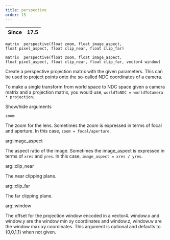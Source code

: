 ```yaml
---
title: perspective
order: 15
---
```

| Since | 17.5 |
| --- | --- |

`matrix  perspective(float zoom, float image_aspect, float pixel_aspect, float clip_near, float clip_far)`

`matrix  perspective(float zoom, float image_aspect, float pixel_aspect, float clip_near, float clip_far, vector4 window)`

Create a perspective projection matrix with the given parameters. This can be used to project points onto the so-called NDC coordinates of a camera.

To make a single transform from world space to NDC space given a camera matrix and a projection matrix, you would use, `worldToNDC = worldToCamera * projection;`

Show/hide arguments

`zoom`

The zoom for the lens. Sometimes the zoom is expressed in terms of focal and aperture. In this case, `zoom = focal/aperture`.

arg:image_aspect

The aspect ratio of the image. Sometimes the image_aspect is expressed in terms of `xres` and `yres`. In this case, `image_aspect = xres / yres`.

arg::clip_near

The near clipping plane.

arg::clip_far

The far clipping plane.

arg::window

The offset for the projection window encoded in a vector4.
window.x and window.y are the window min xy coordinates and
window.z, window.w are the window max xy coordinates.
This argument is optional and defaults to {0,0,1,1} when not given.
